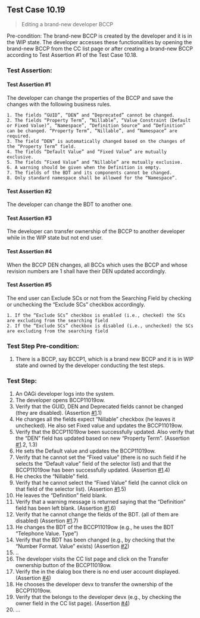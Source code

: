 ## Test Case 10.19

> Editing a brand-new developer BCCP

Pre-condition: The brand-new BCCP is created by the developer and it is in the WIP state. The developer accesses these functionalities by opening the brand-new BCCP from the CC list page or after creating a brand-new BCCP according to Test Assertion #1 of the Test Case 10.18.

### Test Assertion:

#### Test Assertion #1
The developer can change the properties of the BCCP and save the changes with the following business rules.

	1. The fields “GUID”, “DEN” and “Deprecated” cannot be changed.
	2. The fields “Property Term”, “Nillable”, “Value Constraint (Default or Fixed Value)”, “Namespace”, “Definition Source” and “Definition” can be changed. “Property Term”, “Nillable”, and “Namespace” are required.
	3. The field “DEN” is automatically changed based on the changes of the “Property Term” field.
	4. The fields “Default Value” and “Fixed Value” are mutually exclusive.
	5. The fields “Fixed Value” and “Nillable” are mutually exclusive.
	6. A warning should be given when the Definition is empty.
	7. The fields of the BDT and its components cannot be changed.
	8. Only standard namespace shall be allowed for the “Namespace”.

#### Test Assertion #2
The developer can change the BDT to another one.

#### Test Assertion #3
The developer can transfer ownership of the BCCP to another developer while in the WIP state but not end user.

#### Test Assertion #4
When the BCCP DEN changes, all BCCs which uses the BCCP and whose revision numbers are 1 shall have their DEN updated accordingly.

#### Test Assertion #5
The end user can Exclude SCs or not from the Searching Field by checking or unchecking the “Exclude SCs” checkbox accordingly.

	1. If the “Exclude SCs” checkbox is enabled (i.e., checked) the SCs are excluding from the searching field
	2. If the “Exclude SCs” checkbox is disabled (i.e., unchecked) the SCs are excluding from the searching field

### Test Step Pre-condition:

1. There is a BCCP, say BCCP1, which is a brand new BCCP and it is in WIP state and owned by the developer conducting the test steps.

### Test Step:

1. An OAGi developer logs into the system.
2. The developer opens BCCP11019ow.
3. Verify that the GUID, DEN and Deprecated fields cannot be changed (they are disabled). (Assertion [#1](#test-assertion-1).1)
4. He changes all the fields expect “Nillable” checkbox (he leaves it unchecked). He also set Fixed value and updates the BCCP11019ow.
5. Verify that the BCCP11019ow been successfully updated. Also verify that the “DEN” field has updated based on new “Property Term”. (Assertion [#1](#test-assertion-1).2, 1.3)
6. He sets the Default value and updates the BCCP11019ow.
7. Verify that he cannot set the “Fixed value” (there is no such field if he selects the “Default value” field of the selector list) and that the BCCP11019ow has been successfully updated. (Assertion [#1](#test-assertion-1).4)
8. He checks the “Nillable” field.
9. Verify that he cannot select the “Fixed Value” field (he cannot click on that field of the selector list). (Assertion [#1](#test-assertion-1).5)
10. He leaves the “Definition” field blank.
11. Verify that a warning message is returned saying that the “Definition” field has been left blank. (Assertion [#1](#test-assertion-1).6)
12. Verify that he cannot change the fields of the BDT. (all of them are disabled) (Assertion [#1](#test-assertion-1).7)
13. He changes the BDT of the BCCP11019ow (e.g., he uses the BDT “Telephone Value. Type”)
14. Verify that the BDT has been changed (e.g., by checking that the “Number Format. Value” exists) (Assertion [#2](#test-assertion-2))
15. ..
16. The developer visits the CC list page and click on the Transfer ownership button of the BCCP11019ow.
17. Verify the in the dialog box there is no end user account displayed. (Assertion [#4](#test-assertion-4))
18. He chooses the developer devx to transfer the ownership of the BCCP11019ow.
19. Verify that the belongs to the developer devx (e.g., by checking the owner field in the CC list page). (Assertion [#4](#test-assertion-4))
20. …